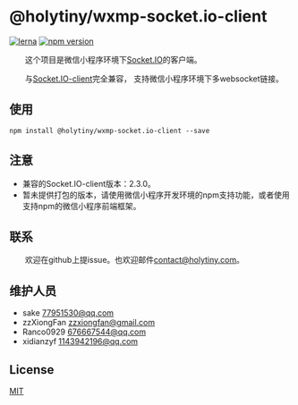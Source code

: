 
# @holytiny/wxmp-socket.io-client

[![lerna](https://img.shields.io/badge/maintained%20with-lerna-cc00ff.svg)](https://lerna.js.org/)
[![npm version](https://badge.fury.io/js/%40holytiny%2Fwxmp-socket.io-client.svg)](https://badge.fury.io/js/%40holytiny%2Fwxmp-socket.io-client)

&emsp;&emsp;这个项目是微信小程序环境下[Socket.IO](http://github.com/socketio/socket.io)的客户端。

&emsp;&emsp;与[Socket.IO-client](https://socket.io/docs/client-api/)完全兼容，
支持微信小程序环境下多websocket链接。

## 使用
```$xslt
npm install @holytiny/wxmp-socket.io-client --save
```

## 注意

- 兼容的Socket.IO-client版本：2.3.0。
- 暂未提供打包的版本，请使用微信小程序开发环境的npm支持功能，或者使用支持npm的微信小程序前端框架。

## 联系
&emsp;&emsp;欢迎在github上提issue。也欢迎邮件<contact@holytiny.com>。

## 维护人员
- sake <77951530@qq.com>
- zzXiongFan <zzxiongfan@gmail.com>
- Ranco0929 <676667544@qq.com>
- xidianzyf <1143942196@qq.com>

## License

[MIT](/LICENSE)
